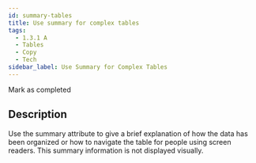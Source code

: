 ```yaml
---
id: summary-tables
title: Use summary for complex tables
tags:
  - 1.3.1 A
  - Tables
  - Copy
  - Tech
sidebar_label: Use Summary for Complex Tables
---
```


Mark as completed

## Description

Use the summary attribute to give a brief explanation of how the data has been organized or how to navigate the table for people using screen readers. This summary information is not displayed visually.
